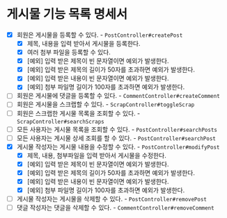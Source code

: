 # 게시물 기능 목록 명세서

* [x] 회원은 게시물을 등록할 수 있다. - `PostController#createPost`
  * [x] 제목, 내용을 입력 받아서 게시물을 등록한다.
  * [x] 여러 첨부 파일을 등록할 수 있다. 
  * [x] [예외] 입력 받은 제목이 빈 문자열이면 예외가 발생한다.
  * [x] [예외] 입력 받은 제목의 길이가 50자를 초과하면 예외가 발생한다.
  * [x] [예외] 입력 받은 내용이 빈 문자열이면 예외가 발생한다.
  * [x] [예외] 첨부 파일명 길이가 100자를 초과하면 예외가 발생한다.
* [ ] 회원은 게시물에 댓글을 등록할 수 있다. - `CommentController#createComment`
* [ ] 회원은 게시물을 스크랩할 수 있다. - `ScrapController#toggleScrap`
* [ ] 회원은 스크랩한 게시물 목록을 조회할 수 있다. - `ScrapController#searchScraps`
* [ ] 모든 사용자는 게시물 목록을 조회할 수 있다. - `PostController#searchPosts`
* [ ] 모든 사용자는 게시물 상세 조회를 할 수 있다. - `PostController#searchPost`
* [x] 게시물 작성자는 게시물 내용을 수정할 수 있다. - `PostController#modifyPost`
  * [x] 제목, 내용, 첨부파일을 입력 받아서 게시물을 수정한다.
  * [x] [예외] 입력 받은 제목이 빈 문자열이면 예외가 발생한다.
  * [x] [예외] 입력 받은 제목의 길이가 50자를 초과하면 예외가 발생한다.
  * [x] [예외] 입력 받은 내용이 빈 문자열이면 예외가 발생한다.
  * [x] [예외] 첨부 파일명 길이가 100자를 초과하면 예외가 발생한다.
* [ ] 게시물 작성자는 게시물을 삭제할 수 있다. - `PostController#removePost`
* [ ] 댓글 작성자는 댓글을 삭제할 수 있다. - `CommentController#removeComment`